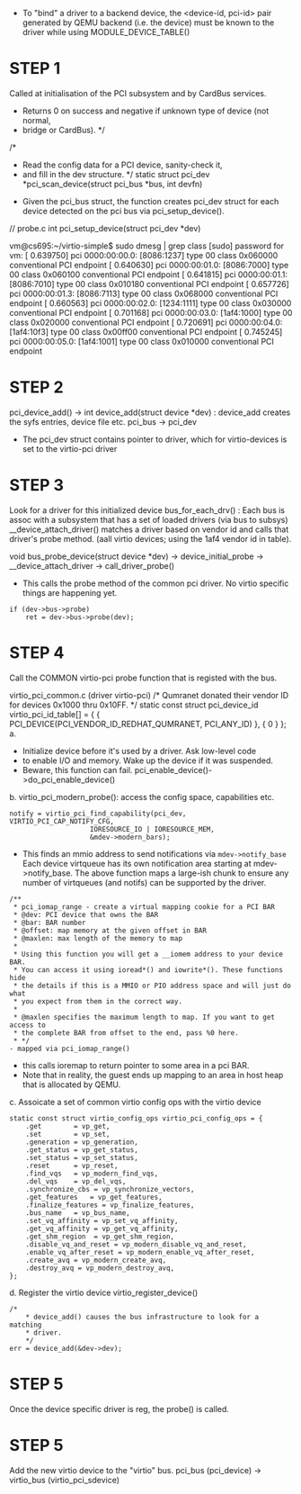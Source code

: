 - To "bind" a driver to a backend device, the <device-id, pci-id> pair generated by QEMU backend (i.e. the device)
must be known to the driver while using MODULE_DEVICE_TABLE()

# STEP 1
 Called at initialisation of the PCI subsystem and by CardBus services.
 * Returns 0 on success and negative if unknown type of device (not normal,
 * bridge or CardBus).
 */

/*
 * Read the config data for a PCI device, sanity-check it,
 * and fill in the dev structure.
 */
static struct pci_dev *pci_scan_device(struct pci_bus *bus, int devfn)
- Given the pci_bus struct, the function creates pci_dev struct for each 
device detected on the pci bus via pci_setup_device().


// probe.c
int pci_setup_device(struct pci_dev *dev)

vm@cs695:~/virtio-simple$ sudo dmesg | grep class
[sudo] password for vm: 
[    0.639750] pci 0000:00:00.0: [8086:1237] type 00 class 0x060000 conventional PCI endpoint
[    0.640630] pci 0000:00:01.0: [8086:7000] type 00 class 0x060100 conventional PCI endpoint
[    0.641815] pci 0000:00:01.1: [8086:7010] type 00 class 0x010180 conventional PCI endpoint
[    0.657726] pci 0000:00:01.3: [8086:7113] type 00 class 0x068000 conventional PCI endpoint
[    0.660563] pci 0000:00:02.0: [1234:1111] type 00 class 0x030000 conventional PCI endpoint
[    0.701168] pci 0000:00:03.0: [1af4:1000] type 00 class 0x020000 conventional PCI endpoint
[    0.720691] pci 0000:00:04.0: [1af4:10f3] type 00 class 0x00ff00 conventional PCI endpoint
[    0.745245] pci 0000:00:05.0: [1af4:1001] type 00 class 0x010000 conventional PCI endpoint


# STEP 2
pci_device_add() -> int device_add(struct device *dev) : device_add creates the syfs entries, device file etc.
pci_bus -> pci_dev
- The pci_dev struct contains pointer to driver, which for virtio-devices is set to the virtio-pci driver

# STEP 3
Look for a driver for this initialized device
bus_for_each_drv() : Each bus is assoc with a subsystem that has a set of loaded drivers (via bus to subsys)
__device_attach_driver() matches a driver based on vendor id and calls that driver's probe method. (aall virtio devices; using the 1af4 vendor id in table).

void bus_probe_device(struct device *dev) -> device_initial_probe -> __device_attach_driver -> call_driver_probe()
- This calls the probe method of the common pci driver. No virtio specific things are happening yet.
```
if (dev->bus->probe)
	ret = dev->bus->probe(dev);
```

# STEP 4
Call the COMMON virtio-pci probe function that is registed with the bus.

virtio_pci_common.c (driver virtio-pci)
/* Qumranet donated their vendor ID for devices 0x1000 thru 0x10FF. */
static const struct pci_device_id virtio_pci_id_table[] = {
	{ PCI_DEVICE(PCI_VENDOR_ID_REDHAT_QUMRANET, PCI_ANY_ID) },
	{ 0 }
};
a. 
 * Initialize device before it's used by a driver. Ask low-level code
 * to enable I/O and memory. Wake up the device if it was suspended.
 * Beware, this function can fail.
pci_enable_device()->do_pci_enable_device()

b. 
virtio_pci_modern_probe(): access the config space, capabilities etc.
```
notify = virtio_pci_find_capability(pci_dev, VIRTIO_PCI_CAP_NOTIFY_CFG,
					IORESOURCE_IO | IORESOURCE_MEM,
					&mdev->modern_bars);
```
- This 	finds an mmio address to send notifications via `mdev->notify_base`
Each device virtqueue has its own notification area starting at mdev->notify_base.
The above function maps a large-ish chunk to ensure any number of virtqueues (and notifs)
can be supported by the driver.
```
/**
 * pci_iomap_range - create a virtual mapping cookie for a PCI BAR
 * @dev: PCI device that owns the BAR
 * @bar: BAR number
 * @offset: map memory at the given offset in BAR
 * @maxlen: max length of the memory to map
 *
 * Using this function you will get a __iomem address to your device BAR.
 * You can access it using ioread*() and iowrite*(). These functions hide
 * the details if this is a MMIO or PIO address space and will just do what
 * you expect from them in the correct way.
 *
 * @maxlen specifies the maximum length to map. If you want to get access to
 * the complete BAR from offset to the end, pass %0 here.
 * */
- mapped via pci_iomap_range()
```
- this calls ioremap to return pointer to some area in a pci BAR.
- Note that in reality, the guest ends up mapping to an area in host heap that 
is allocated by QEMU.

c.
Assoicate a set of common virtio config ops with the virtio device
```
static const struct virtio_config_ops virtio_pci_config_ops = {
	.get		= vp_get,
	.set		= vp_set,
	.generation	= vp_generation,
	.get_status	= vp_get_status,
	.set_status	= vp_set_status,
	.reset		= vp_reset,
	.find_vqs	= vp_modern_find_vqs,
	.del_vqs	= vp_del_vqs,
	.synchronize_cbs = vp_synchronize_vectors,
	.get_features	= vp_get_features,
	.finalize_features = vp_finalize_features,
	.bus_name	= vp_bus_name,
	.set_vq_affinity = vp_set_vq_affinity,
	.get_vq_affinity = vp_get_vq_affinity,
	.get_shm_region  = vp_get_shm_region,
	.disable_vq_and_reset = vp_modern_disable_vq_and_reset,
	.enable_vq_after_reset = vp_modern_enable_vq_after_reset,
	.create_avq = vp_modern_create_avq,
	.destroy_avq = vp_modern_destroy_avq,
};
```

d.
Register the virtio device virtio_register_device()
```
/*
	* device_add() causes the bus infrastructure to look for a matching
	* driver.
	*/
err = device_add(&dev->dev);
```

# STEP 5
Once the device specific driver is reg, the probe() is called.



# STEP 5
Add the new virtio device to the "virtio" bus.
pci_bus (pci_device) -> virtio_bus (virtio_pci_sdevice)